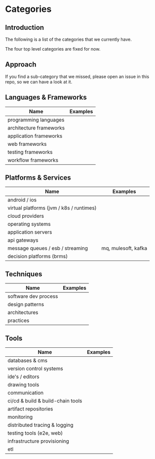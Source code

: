 # Categories

## Introduction

The following is a list of the categories that we currently have.

The four top level categories are fixed for now.

## Approach

If you find a sub-category that we missed, please open an issue in this repo, so we can 
have a look at it.

## Languages & Frameworks

|Name|Examples|
|---|---|
|programming languages||
|architecture frameworks||
|application frameworks||
|web frameworks||
|testing frameworks||
|workflow frameworks||

## Platforms & Services

|Name| Examples            |
|---|---------------------|
|android / ios||
|virtual platforms (jvm / k8s / runtimes)||
|cloud providers||
|operating systems||
|application servers||
|api gateways||
|message queues / esb / streaming| mq, mulesoft, kafka |
|decision platforms (brms)||

## Techniques

|Name|Examples|
|---|---|
|software dev process||
|design patterns||
|architectures||
|practices||

## Tools

|Name|Examples|
|---|---|
|databases & cms||
|version control systems||
|ide's / editors||
|drawing tools||
|communication||
|ci/cd & build & build-chain tools||
|artifact repositories||
|monitoring||
|distributed tracing & logging||
|testing tools (e2e, web)||
|infrastructure provisioning||
|etl||
